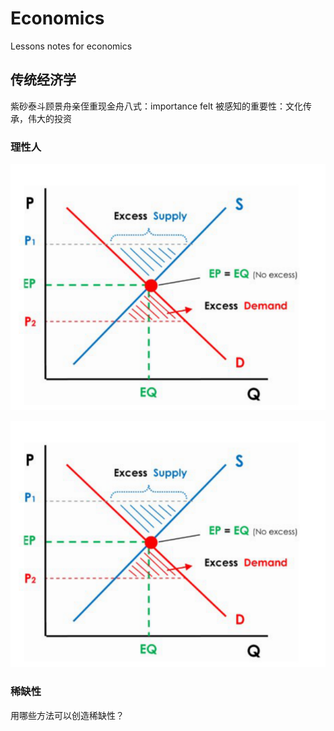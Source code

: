 # Economics
Lessons notes for economics
## 传统经济学
紫砂泰斗顾景舟亲侄重现金舟八式：importance felt 被感知的重要性：文化传承，伟大的投资
### 理性人

<img src="/supply_demand.png">

![](supply_demand.png)
### 稀缺性
用哪些方法可以创造稀缺性？

